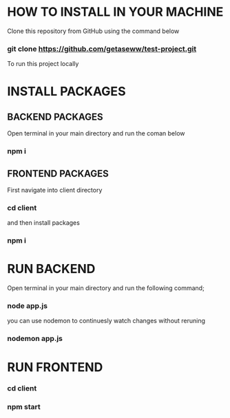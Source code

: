# HOW TO INSTALL IN YOUR MACHINE

Clone this repository from GitHub using the command below
### git clone https://github.com/getaseww/test-project.git

To run this project locally 
# INSTALL PACKAGES

## BACKEND PACKAGES
Open terminal in your main directory and run the coman below
### npm i 

## FRONTEND PACKAGES
First navigate into client directory 
### cd client 
and then install packages 
### npm i

# RUN BACKEND

Open terminal in your main directory and run the following command;
### node app.js

you can use nodemon to continuesly watch changes without reruning
### nodemon app.js

# RUN FRONTEND

### cd client
### npm start
